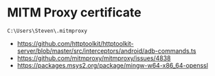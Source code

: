 # MITM Proxy certificate

~~~
C:\Users\Steven\.mitmproxy
~~~

- https://github.com/httptoolkit/httptoolkit-server/blob/master/src/interceptors/android/adb-commands.ts
- https://github.com/mitmproxy/mitmproxy/issues/4838
- <https://packages.msys2.org/package/mingw-w64-x86_64-openssl>
